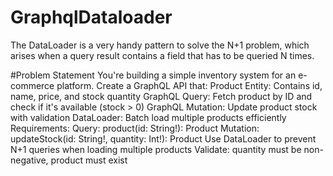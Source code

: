 # GraphqlDataloader
The DataLoader is a very handy pattern to solve the N+1 problem, which arises when a query result contains a field that has to be queried N times.

#Problem Statement
You're building a simple inventory system for an e-commerce platform. Create a GraphQL API that:
Product Entity: Contains id, name, price, and stock quantity
GraphQL Query: Fetch product by ID and check if it's available (stock > 0)
GraphQL Mutation: Update product stock with validation
DataLoader: Batch load multiple products efficiently
Requirements:
Query: product(id: String!): Product
Mutation: updateStock(id: String!, quantity: Int!): Product
Use DataLoader to prevent N+1 queries when loading multiple products
Validate: quantity must be non-negative, product must exist
